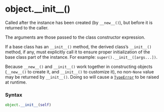 # object.\_\_init\_\_()

Called after the instance has been created (by `__new__()`), but before it is returned to the caller.

The arguments are those passed to the class constructor expression.

If a base class has an `__init__()` method, the derived class’s `__init__()` method, if any, must explicitly call it to ensure proper initialization of the base class part of the instance. For example: `super().__init__([args...])`.

Because `__new__()` and `__init__()` work together in constructing objects (`__new__()` to create it, and `__init__()` to customize it), no non-`None` value may be returned by `__init__()`. Doing so will cause a [`TypeError`](/exceptions/TypeError.md) to be raised at runtime.

### Syntax

```python
object.__init__(self)
```
